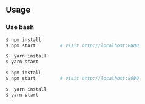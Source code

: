 
## Usage

### Use bash

```bash
$ npm install
$ npm start         # visit http://localhost:8000

```



```bash
$  yarn install
$ yarn start
```




```bash
$ npm install
$ npm start         # visit http://localhost:8000

```



```bash
$  yarn install
$ yarn start
```



